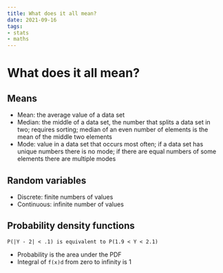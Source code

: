 ```yaml
---
title: What does it all mean?
date: 2021-09-16
tags:
- stats
- maths
---
```


# What does it all mean?

## Means
- Mean: the average value of a data set
- Median: the middle of a data set, the number that splits a data set in two;
requires sorting; median of an even number of elements is the mean of the
middle two elements
- Mode: value in a data set that occurs most often; if a data set has unique numbers there is no mode; if there are equal numbers of some elements there are multiple modes

## Random variables
- Discrete: finite numbers of values
- Continuous: infinite number of values

## Probability density functions
```
P(|Y - 2| < .1) is equivalent to P(1.9 < Y < 2.1)
```

- Probability is the area under the PDF
- Integral of `f(x)d` from zero to infinity is 1
